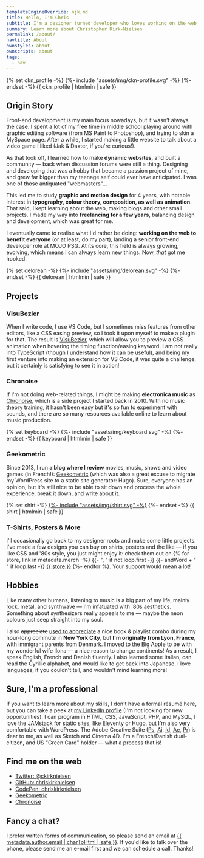 ```yaml
---
templateEngineOverride: njk,md
title: Hello, I'm Chris
subtitle: I'm a designer turned developer who loves working on the web.
summary: Learn more about Christopher Kirk-Nielsen
permalink: /about/
navtitle: About
ownstyles: about
ownscripts: about
tags:
  - nav
---
```


<div class="md:u-displayFlex u-flex--startBlock">
  <div class="about__profile u-floatLeft u-posRelative u-flex--shrink-0 u-marginBlock--double u-marginInlineEnd--double">
    {% set ckn_profile -%}
    {%- include "assets/img/ckn-profile.svg" -%}
    {%- endset -%}
    {{ ckn_profile | htmlmin | safe }}
  </div>

  <div class="u-flow">

  ## Origin Story

  Front-end development is my main focus nowadays, but it wasn't always the case. I spent a lot of my free time in middle school playing around with graphic editing software (from MS Paint to Photoshop), and trying to skin a MySpace page. After a while, I started making a little website to talk about a video game I liked (Jak & Daxter, if you're curious!).

  As that took off, I learned how to make **dynamic websites**, and built a community — back when discussion forums were still a thing. Designing and developing that was a hobby that became a passion project of mine, and grew far bigger than my teenage self could ever have anticipated. I was one of those antiquated "webmasters"…

  This led me to study **graphic and motion design** for 4 years, with notable interest in **typography, colour theory, composition, as well as animation**. That said, I kept learning about the web, making blogs and other small projects. I made my way into **freelancing for a few years**, balancing design and development, which was great for me.

  I eventually came to realise what I'd rather be doing: **working on the web to benefit everyone** (or at least, do my part), landing a senior front-end developer role at MOJO PSG. At its core, this field is always growing, evolving, which means I can always learn new things. Now, *that* got me <span data-about-action="hooked-delorean">hooked</span>.

  <div class="u-displayFlex u-flex--center u-floatClear">
    {% set delorean -%}
    {%- include "assets/img/delorean.svg" -%}
    {%- endset -%}
    {{ delorean | htmlmin | safe }}
  </div>
  </div>
</div>

## Projects

### VisuBezier

When I write code, I use VS Code, but I sometimes miss features from other editors, like a CSS easing preview, so I took it upon myself to make a plugin for that. The result is [VisuBezier](https://marketplace.visualstudio.com/items?itemName=chriskirknielsen.visubezier), which will allow you to preview a CSS animation when hovering the timing function/easing keyword. I am not really into TypeScript (though I understand how it can be useful), and being my first venture into making an extension for VS Code, it was quite a challenge, but it certainly is satisfying to see it in action!

### Chronoise

If I'm not doing web-related things, I might be making **electronica music** as [Chronoise](https://chronoise.com), which is a side project I started back in 2010. With no music theory training, it hasn't been easy but it's so fun to experiment with sounds, and there are so many resources available online to learn about music production.

<div class="u-marginBlockEnd u-marginInline--auto u-displayFlex u-flex--center">
  {% set keyboard -%}
  {%- include "assets/img/keyboard.svg" -%}
  {%- endset -%}
  {{ keyboard | htmlmin | safe }}
</div>

### Geekometric

Since 2013, I run **a blog where I review** movies, music, shows and video games (in French!): [Geekometric](https://geekometric.com) (which was also a great excuse to migrate my WordPress site to a static site generator: Hugo). Sure, everyone has an opinion, but it's still nice to be able to sit down and process the whole experience, break it down, and write about it.

<div class="u-floatRight u-marginBlockEnd u-marginInlineStart--double">
  {% set shirt -%}
  <a href="{{ metadata.merch.TeePublic }}" class="u-c--grey-min">{%- include "assets/img/shirt.svg" -%}</a>
  {%- endset -%}
  {{ shirt | htmlmin | safe }}
</div>

### T-Shirts, Posters & More

I'll occasionally go back to my designer roots and make some little projects. I've made a few designs you can buy on shirts, posters and the like — if you like CSS and '80s style, you just might enjoy it: check them out on {% for store, link in metadata.merch -%}
  {{- ", " if not loop.first -}}
  {{- andWord + " " if loop.last -}}
  <a href="{{ link }}">{{ store }}</a>
{%- endfor %}. Your support would mean a lot!

## Hobbies

Like many other humans, listening to music is a big part of my life, mainly rock, metal, and synthwave — I'm infatuated with '80s aesthetics. Something about synthesizers really appeals to me — maybe the neon colours just seep straight into my soul.

I also <del>appreciate</del> <ins>used to appreciate</ins> a nice book & playlist combo during my hour-long commute in **New York City**, but **I'm originally from Lyon, France**, with immigrant parents from Denmark. I moved to the Big Apple to be with my wonderful wife Ilona — a nice reason to change continents! As a result, I speak English, French and Danish fluently. I also learned some Italian, can read the Cyrillic alphabet, and would like to get back into Japanese. I love languages, if you couldn't tell, and wouldn't mind learning more!

## Sure, I'm a professional

If you want to learn more about my skills, I don't have a formal résumé here, but you can take a peek at [my LinkedIn profile](https://www.linkedin.com/in/chriskirknielsen/) (I'm not looking for new opportunities). I can program in HTML, CSS, JavaScript, PHP, and MySQL, I love the JAMstack for static sites, like Eleventy or Hugo, but I'm also very comfortable with WordPress. The Adobe Creative Suite (<abbr title="Photoshop">Ps</abbr>, <abbr title="Illustrator">Ai</abbr>, <abbr title="InDesign">Id</abbr>, <abbr title="After Effects">Ae</abbr>, <abbr title="Premiere Pro">Pr</abbr>) is dear to me, as well as Sketch and Cinema 4D. I'm a French/Danish dual-citizen, and US "Green Card" holder — what a process that is!

## Find me on the web

- [Twitter: @ckirknielsen](https://twitter.com/ckirknielsen)
- [GitHub: chriskirknielsen](https://github.com/chriskirknielsen)
- [CodePen: chriskirknielsen](https://codepen.io/chriskirknielsen)
- [Geekometric](https://geekometric.com)
- [Chronoise](https://chronoise.com)

## Fancy a chat?

I prefer written forms of communication, so please send an email at <a href="mailto:{{ metadata.author.email | charToHtml | safe }}">{{ metadata.author.email | charToHtml | safe }}</a>. If you'd like to talk over the phone, please send me an e-mail first and we can schedule a call. Thanks!